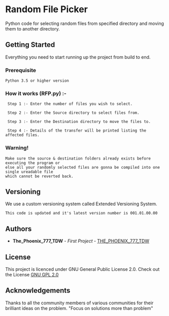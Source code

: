 # Random File Picker
Python code for selecting random files from specified directory and moving them to another directory.

## Getting Started 
Everything you need to start running up the project from build to end.

### Prerequisite
~~~
Python 3.5 or higher version
~~~

### How it works (RFP.py) :-
~~~
 Step 1 :- Enter the number of files you wish to select.
 
 Step 2 :- Enter the Source directory to select files from.
 
 Step 3 :- Enter the Destination directory to move the files to.
 
 Step 4 :- Details of the transfer will be printed listing the affected files.
~~~

### Warning!
~~~
Make sure the source & destination folders already exists before executing the program or 
else all your randomly selected files are gonna be compiled into one single ureadable file 
which cannot be reverted back.
~~~

## Versioning
We use a custom versioning system called Extended Versioning System.
~~~
This code is updated and it's latest version number is 001.01.00.00
~~~

## Authors
* **The_Phoenix_777_TDW** - *First Project* - [THE_PHOENIX_777_TDW](https://github.com/THE-PHOENIX-777-TDW)

## License
This project is licenced under GNU General Public License 2.0. 
Check out the License [GNU GPL 2.0](https://github.com/THE-PHOENIX-777-TDW/Random-File-Picker/blob/master/LICENSE)

## Acknowledgements
Thanks to all the community members of various communities for their brilliant ideas on the problem.
"Focus on solutions more than problem"

